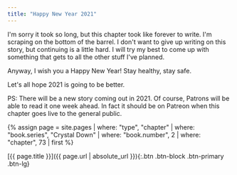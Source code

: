 ```yaml
---
title: "Happy New Year 2021"
---
```

I'm sorry it took so long, but this chapter took like forever to write. I'm scraping on the bottom of the barrel. I don't want to give up writing on this story, but continuing is a little hard. I will try my best to come up with something that gets to all the other stuff I've planned.

Anyway, I wish you a Happy New Year! Stay healthy, stay safe.

Let's all hope 2021 is going to be better.

PS: There will be a new story coming out in 2021. Of course, Patrons will be able to read it one week ahead. In fact it should be on Patreon  when this chapter goes live to the general public.

{% assign page = site.pages
  | where: "type", "chapter"
  | where: "book.series", "Crystal Down"
  | where: "book.number", 2
  | where: "chapter", 73
  | first %}

[{{ page.title }}]({{ page.url | absolute_url }}){:.btn .btn-block .btn-primary .btn-lg}
<!--more-->
